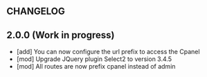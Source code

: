 ## CHANGELOG

2.0.0 (Work in progress)
-----

- [add] You can now configure the url prefix to access the Cpanel
- [mod] Upgrade JQuery plugin Select2 to version 3.4.5
- [mod] All routes are now prefix cpanel instead of admin